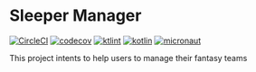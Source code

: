 # Sleeper Manager

[![CircleCI](https://circleci.com/gh/mcorreiab/sleeper-manager.svg?style=svg)](https://app.circleci.com/pipelines/github/mcorreiab/sleeper-manager)
[![codecov](https://codecov.io/gh/mcorreiab/sleeper-manager/branch/main/graph/badge.svg?token=HV1DK6OF8A)](https://codecov.io/gh/mcorreiab/sleeper-manager)
[![ktlint](https://img.shields.io/badge/code%20style-%E2%9D%A4-FF4081.svg)](https://ktlint.github.io/)
[![kotlin](https://img.shields.io/badge/kotlin-1.5.21-blueviolet?logo=kotlin)](https://kotlinlang.org/)
[![micronaut](https://img.shields.io/badge/micronaut-3.0.0-lightgrey)](https://micronaut.io/)

This project intents to help users to manage their fantasy teams
